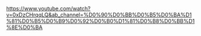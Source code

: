 https://www.youtube.com/watch?v=0xDzCHrqqLQ&ab_channel=%D0%90%D0%BB%D0%B5%D0%BA%D1%81%D0%B5%D0%B9%D0%92%D0%B0%D1%81%D0%B8%D0%BB%D1%8E%D0%BA